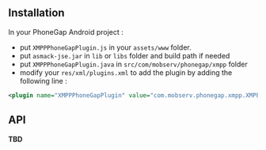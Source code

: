 ## Installation

In your PhoneGap Android project :

- put `XMPPPhoneGapPlugin.js` in your `assets/www` folder.
- put `asmack-jse.jar` in `lib` or `libs` folder and build path if needed
- put `XMPPPhoneGapPlugin.java` in `src/com/mobserv/phonegap/xmpp` folder
- modify your `res/xml/plugins.xml` to add the plugin by adding the following line :

```xml
<plugin name="XMPPPhoneGapPlugin" value="com.mobserv.phonegap.xmpp.XMPPPhoneGapPlugin"/>
```

## API

__TBD__